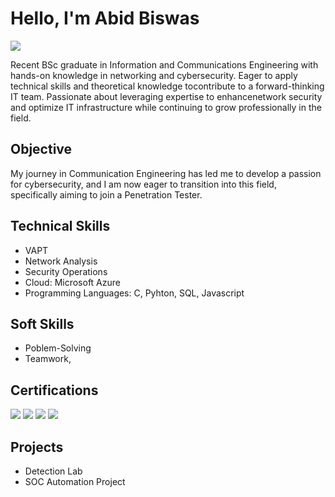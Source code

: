 # Hello, I'm Abid Biswas
<a href="https://linkedin.com"><img src="https://img.shields.io/badge/-LinkedIn-0072b1?&style=for-the-badge&logo=linkedin&logoColor=white" /></a>

Recent BSc graduate in Information and Communications Engineering with hands-on knowledge in networking and cybersecurity. Eager to apply technical skills and theoretical knowledge tocontribute to a forward-thinking IT team. Passionate about leveraging expertise to enhancenetwork security and optimize IT infrastructure while continuing to grow professionally in the field.

## Objective
My journey in Communication Engineering has led me to develop a passion for cybersecurity, and I am now eager to transition into this field, specifically aiming to join a Penetration Tester.

## Technical Skills
- VAPT
- Network Analysis
- Security Operations
- Cloud: Microsoft Azure
- Programming Languages: C, Pyhton, SQL, Javascript

## Soft Skills
- Poblem-Solving
- Teamwork,


## Certifications
<img src="https://img.shields.io/badge/CCNA-000080?style=for-the-badge&logo=cisco&logoColor=white" />   <img src="https://img.shields.io/badge/Google%20Cybersecurity%20Professional%20Certificate-4285F4?style=for-the-badge&logo=Google&logoColor=white&labelColor=EA4335&color=FBBC05&link=https://grow.google/certificates/cybersecurity/" />   <img src="https://img.shields.io/badge/Cisco_CyberOps-003F8C?style=for-the-badge&logo=cisco&logoColor=white" />
<img src="https://img.shields.io/badge/CEH-003F8C?style=for-the-badge&logo=ec-council&logoColor=white" />









</div>

## Projects
- Detection Lab
- SOC Automation Project













